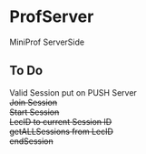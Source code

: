 # ProfServer
MiniProf ServerSide
## To Do
Valid Session put on PUSH Server  
~~Join Session~~  
~~Start Session~~  
~~LecID to current Session ID~~  
~~getALLSessions from LecID~~  
~~endSession~~  
